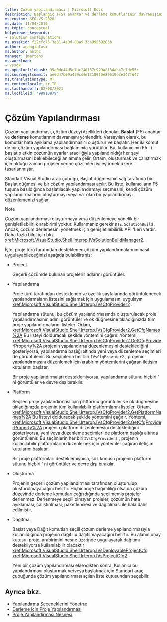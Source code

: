 ```yaml
---
title: Çözüm yapılandırması | Microsoft Docs
description: Başlangıç (F5) anahtar ve derleme komutlarının davranışını yönlendirerek, proje türü tarafından desteklenen çözüm yapılandırmalarının nasıl uygulanacağını öğrenin.
ms.custom: SEO-VS-2020
ms.date: 11/04/2016
ms.topic: conceptual
helpviewer_keywords:
- solution configurations
ms.assetid: f22cfc75-3e31-4e0d-88a9-3ca99539203b
author: acangialosi
ms.author: anthc
manager: jmartens
ms.workload:
- vssdk
ms.openlocfilehash: 99a0de44d5e7ac240187c929a8134ab47c7de55c
ms.sourcegitcommit: ae6d47b09a439cd0e13180f5e89510e3e347fd47
ms.translationtype: MT
ms.contentlocale: tr-TR
ms.lasthandoff: 02/08/2021
ms.locfileid: "99910979"
---
```

# <a name="solution-configuration"></a>Çözüm Yapılandırması
Çözüm yapılandırması, çözüm düzeyi özellikleri depolar. **Başlat** (F5) anahtar ve **derleme** komutlarının davranışını yönlendirir. Varsayılan olarak, bu komutlar hata ayıklama yapılandırmasını oluşturur ve başlatır. Her iki komut de bir çözüm yapılandırması bağlamında yürütülür. Bu, kullanıcının F5 ' i başlatıp etkin çözümün ayarlar aracılığıyla yapılandırıldığı her şeyi oluşturmasını beklebileceği anlamına gelir. Ortam, oluşturmak ve çalıştırmak için olduğu zaman projeler yerine çözümleri iyileştirmek üzere tasarlanmıştır.

 Standart Visual Studio araç çubuğu, Başlat düğmesinin sağ tarafında bir Başlat düğmesi ve bir çözüm yapılandırması açılır. Bu liste, kullanıcıların F5 tuşuna basıldığında başlatılacak yapılandırmayı seçmesini, kendi çözüm yapılandırmalarını oluşturmayı veya var olan bir yapılandırmayı düzenlemenizi sağlar.

> [!NOTE]
> Çözüm yapılandırması oluşturmaya veya düzenlemeye yönelik bir genişletilebilirlik arabirimi yoktur. Kullanmanız gerekir `DTE.SolutionBuild` . Ancak, çözüm derlemesini yönetmek için genişletilebilirlik API 'Leri vardır. Daha fazla bilgi için bkz. <xref:Microsoft.VisualStudio.Shell.Interop.IVsSolutionBuildManager2>.

 İşte, proje türü tarafından desteklenen çözüm yapılandırmalarının nasıl uygulayabileceğinizi aşağıda bulabilirsiniz:

- Project

   Geçerli çözümde bulunan projelerin adlarını görüntüler.

- Yapılandırma

   Proje türü tarafından desteklenen ve özellik sayfalarında görüntülenecek yapılandırmaların listesini sağlamak için uygulamasını uygulayın <xref:Microsoft.VisualStudio.Shell.Interop.IVsCfgProvider2> .

   Yapılandırma sütunu, bu çözüm yapılandırmasında oluşturulacak proje yapılandırmasının adını görüntüler ve ok düğmesine tıkladığınızda tüm proje yapılandırmalarını listeler. Ortam, <xref:Microsoft.VisualStudio.Shell.Interop.IVsCfgProvider2.GetCfgNames%2A> Bu listeyi dolduracak şekilde yöntemini çağırır. Yöntemi, <xref:Microsoft.VisualStudio.Shell.Interop.IVsCfgProvider2.GetCfgProviderProperty%2A> projenin yapılandırma düzenlemesini desteklediğini gösteriyorsa, yapılandırma başlığı altında yeni veya düzenleme seçimleri de görüntülenir. Bu seçimlerin her biri `IVsCfgProvider2` , projenin yapılandırmasını düzenlemek için arabirim yöntemlerini çağıran iletişim kutularını başlatır.

   Bir proje yapılandırmaları desteklemiyorsa, yapılandırma sütunu hiçbiri ' ni görüntüler ve devre dışı bırakılır.

- Platform

   Seçilen proje yapılandırması için platformu görüntüler ve ok düğmesine tıkladığınızda projenin tüm kullanılabilir platformlarını listeler. Ortam, <xref:Microsoft.VisualStudio.Shell.Interop.IVsCfgProvider2.GetPlatformNames%2A> Bu listeyi dolduracak şekilde yöntemini çağırır. Yöntemi, <xref:Microsoft.VisualStudio.Shell.Interop.IVsCfgProvider2.GetCfgProviderProperty%2A> projenin platform düzenlemesini desteklediğini gösteriyorsa, yeni veya düzenleme seçimleri de platform başlığı altında görüntülenir. Bu seçimlerin her biri `IVsCfgProvider2` , projenin kullanılabilir platformlarını düzenlemek için yöntemler çağıran iletişim kutularını başlatır.

   Bir proje platformları desteklemiyorsa, söz konusu projenin platform sütunu hiçbiri ' ni görüntüler ve devre dışı bırakılır.

- Oluşturma

   Projenin geçerli çözüm yapılandırması tarafından oluşturulup oluşturulmayacağını belirtir. Hiçbir proje bağımlılığı olsa da çözüm düzeyinde derleme komutları çağrıldığında seçilmemiş projeler derlenmez. Derlenmeye seçili olmayan projeler, çözümün hata ayıklaması, çalıştırılması, paketlenmesi ve dağıtılması ile hala dahil edilmiştir.

- Dağıtma

   Başlat veya Dağıt komutları seçili çözüm derleme yapılandırmasıyla kullanıldığında projenin dağıtılıp dağıtılmayacağını belirtir. Bu alanın onay kutusu, proje, arabirimini nesne üzerinde uygulayarak dağıtımı destekliyorsa kullanılabilir olacaktır <xref:Microsoft.VisualStudio.Shell.Interop.IVsDeployableProjectCfg> <xref:Microsoft.VisualStudio.Shell.Interop.IVsProjectCfg2> .

  Yeni bir çözüm yapılandırması eklendikten sonra, Kullanıcı bu yapılandırmayı oluşturmak ve/veya başlatmak için Standart araç çubuğunda çözüm yapılandırması açılan liste kutusundan seçebilir.

## <a name="see-also"></a>Ayrıca bkz.
- [Yapılandırma Seçeneklerini Yönetme](../../extensibility/internals/managing-configuration-options.md)
- [Derleme için Proje Yapılandırması](../../extensibility/internals/project-configuration-for-building.md)
- [Proje Yapılandırması Nesnesi](../../extensibility/internals/project-configuration-object.md)
